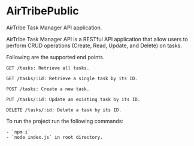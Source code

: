 # AirTribePublic
AirTribe Task Manager API application.

AirTribe Task Manager API is a RESTful API application that allow users to perform CRUD operations (Create, Read, Update, and Delete) on tasks.

Following are the supported end points.

    GET /tasks: Retrieve all tasks.

    GET /tasks/:id: Retrieve a single task by its ID.

    POST /tasks: Create a new task.

    PUT /tasks/:id: Update an existing task by its ID.

    DELETE /tasks/:id: Delete a task by its ID.

To run the project run the following commands:

    - `npm i`
    - `node index.js` in root directory.